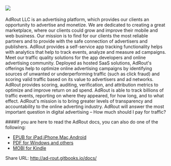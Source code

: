  ![](../images/adrout-logo-vector.png)
=======

AdRout LLC is an advertising platform, which provides our clients an opportunity to advertise and monetize. We are dedicated to creating a great marketplace, where our clients could grow and improve their mobile and web business. Our mission is to find for our clients the most reliable partners and to provide with the safe connection of advertisers and publishers.
AdRout provides a self-service app tracking functionality helps with analytics that help to track events, analyze and measure ad campaigns.
Meet our traffic quality solutions for the app developers and online advertising community. Deployed as hosted SaaS solutions, AdRout's offerings help to optimize online advertising campaigns by identifying sources of unwanted or underperforming traffic (such as click fraud) and scoring valid traffic based on its value to advertisers and ad networks. AdRout provides scoring, auditing, verification, and attribution metrics to optimize and improve return on ad spend. AdRout is able to track billions of traffic events, reporting on where they appeared, for how long, and to what effect. AdRout's mission is to bring greater levels of transparency and accountability to the online adverting industry. AdRout will answer the most important question in digital advertising – How much should I pay for traffic?



####If you are here to read the AdRout docs, you can also do one of the following:


* [EPUB for iPad,iPhone,Mac,Android](https://www.gitbook.com/download/epub/book/ad-rout/docs)
* [PDF for Windows and others](https://www.gitbook.com/download/pdf/book/ad-rout/docs)
* [MOBI for Kindle](https://www.gitbook.com/download/mobi/book/ad-rout/docs)

Share URL: http://ad-rout.gitbooks.io/docs/
